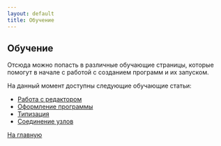 ```yaml
---
layout: default
title: Обучение
---
```

<a name="top"></a>

## Обучение

Отсюда можно попасть в различные обучающие страницы, которые помогут в начале с работой с
созданием программ и их запуском.

На данный момент доступны следующие обучающие статьи:

- [Работа с редактором][editor_tutorial]
- [Оформление программы][style_tutorial]
- [Типизация][types_tutorial]
- [Соединение узлов][connecting_tutorial]

[На главную][index]

[editor_tutorial]: {{site.baseurl}}/tutorials/editor#top
[style_tutorial]: {{site.baseurl}}/tutorials/style#top
[types_tutorial]: {{site.baseurl}}/tutorials/types#top
[connecting_tutorial]: {{site.baseurl}}/tutorials/connecting#top

[index]: {{site.baseurl}}/index
[tutorials]: {{site.baseurl}}/tutorials#top
[drawio]: https://app.diagrams.net/?splash=0&libs=0&clibs=Uhttps://raw.githubusercontent.com/octo-gone/sync-execution/master/resources/base.drawio;Uhttps://raw.githubusercontent.com/octo-gone/sync-execution/master/resources/structure.drawio
[replit]: https://repl.it/@mr_zed/sync-execution#script.drawio